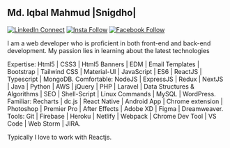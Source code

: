 ## Md. Iqbal Mahmud |Snigdho|

[![LinkedIn Connect](https://img.shields.io/badge/%20-Connect-black?color=14171A&labelColor=212121&logo=linkedin&logoColor=ffffff)](http://linkedin.com/in/mahmud886)   [![Insta Follow](https://img.shields.io/badge/%20-Follow-black?color=14171A&labelColor=d81b60&logo=instagram&logoColor=ffffff)](https://www.instagram.com/____snigdho____)   [![Facebook Follow](https://img.shields.io/badge/%20-Connect-black?color=14171A&labelColor=1976d2&logo=facebook&logoColor=ffffff)](https://www.facebook.com/snigdho121)

I am a web developer who is proficient in both front-end and
back-end development. My passion lies in learning about the
latest technologies

Expertise: Html5 | CSS3 | Html5 Banners | EDM | Email Templates |
Bootstrap | Tailwind CSS | Material-UI | JavaScript | ES6 | ReactJS |
Typescript | MongoDB.
Comfortable: NodeJS | ExpressJS | Redux | NextJS | Java | Python |
AWS | jQuery | PHP | Laravel | Data Structures & Algorithms | SEO |
Shell-Script | Linux Commands | MySQL | WordPress.
Familiar: Recharts | dc.js | React Native | Android App | Chrome
extension | Photoshop | Premier Pro | After Effects | Adobe XD |
Figma | Dreamweaver.
Tools: Git | Firebase | Heroku | Netlify | Webpack | Chrome Dev
Tool | VS Code | Web Storm | JIRA.

Typically I love to work with Reactjs.

